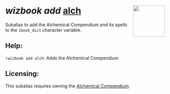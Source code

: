 <h1><i>wizbook add</i> <u>alch</u><img align="right" src="../../../../Images/image.png" width="100px"></h1>

Subalias to add the Alchemical Compendium and its spells to the `ibook_dict` character variable.

## Help:
`!wizbook add alch`: Adds the Alchemical Compendium

## Licensing:
This subalias requires owning the [Alchemical Compendium](https://www.dndbeyond.com/magic-items/2400596-alchemical-compendium).